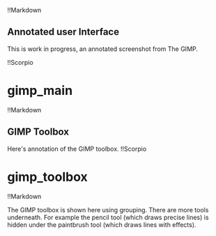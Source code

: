 !!Markdown


## Annotated user Interface

This is work in progress, an annotated screenshot from The GIMP.

!!Scorpio
# gimp_main
!!Markdown


## GIMP Toolbox
Here's annotation of the GIMP toolbox.
!!Scorpio
# gimp_toolbox
!!Markdown

The GIMP toolbox is shown here using grouping.  There are more tools underneath.  For example the pencil tool (which draws precise lines) is hidden under the paintbrush tool (which draws lines with effects).

&nbsp;